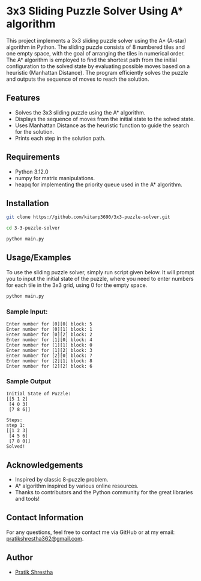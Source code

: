
# 3x3 Sliding Puzzle Solver Using A* algorithm

This project implements a 3x3 sliding puzzle solver using the A* (A-star) algorithm in Python. The sliding puzzle consists of 8 numbered tiles and one empty space, with the goal of arranging the tiles in numerical order. The A* algorithm is employed to find the shortest path from the initial configuration to the solved state by evaluating possible moves based on a heuristic (Manhattan Distance). The program efficiently solves the puzzle and outputs the sequence of moves to reach the solution.

## Features

- Solves the 3x3 sliding puzzle using the A* algorithm.
- Displays the sequence of moves from the initial state to the solved state.
- Uses Manhattan Distance as the heuristic function to guide the search for the solution.
- Prints each step in the solution path.


## Requirements

- Python 3.12.0
- numpy for matrix manipulations.
- heapq for implementing the priority queue used in the A* algorithm.
## Installation

```bash
git clone https://github.com/kitarp3690/3x3-puzzle-solver.git
```
```bash
cd 3-3-puzzle-solver
```
```bash
python main.py
```
    
## Usage/Examples

To use the sliding puzzle solver, simply run script given below. It will prompt you to input the initial state of the puzzle, where you need to enter numbers for each tile in the 3x3 grid, using 0 for the empty space.
```bash
python main.py
```

### Sample Input:
```
Enter number for [0][0] block: 5
Enter number for [0][1] block: 1
Enter number for [0][2] block: 2
Enter number for [1][0] block: 4
Enter number for [1][1] block: 0
Enter number for [1][2] block: 3
Enter number for [2][0] block: 7
Enter number for [2][1] block: 8
Enter number for [2][2] block: 6
```

### Sample Output
```
Initial State of Puzzle:
[[5 1 2]
 [4 0 3]
 [7 8 6]]

Steps:
step 1:
[[1 2 3]
 [4 5 6]
 [7 8 0]]
Solved!
```

## Acknowledgements

- Inspired by classic 8-puzzle problem.
- A* algorithm inspired by various online resources.
- Thanks to contributors and the Python community for the great libraries and tools!
## Contact Information

For any questions, feel free to contact me via GitHub or at my email: pratikshrestha362@gmail.com.

## Author

- [Pratik Shrestha](https://www.github.com/kitarp3690)

